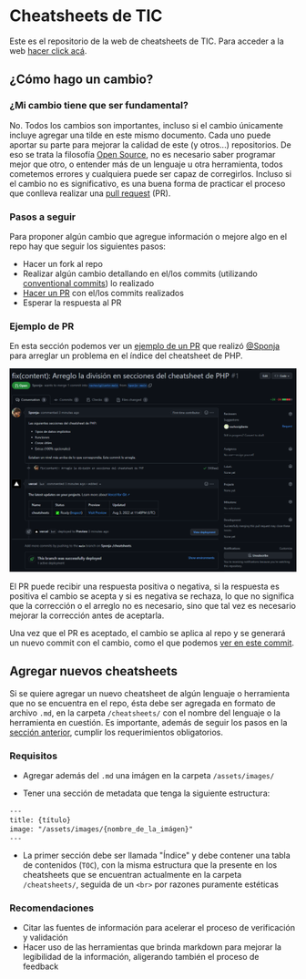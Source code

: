 # Cheatsheets de TIC

Este es el repositorio de la web de cheatsheets de TIC. Para acceder a la web [hacer click acá](https://www.youtube.com/watch?v=dQw4w9WgXcQ).

## ¿Cómo hago un cambio?

### ¿Mi cambio tiene que ser fundamental?

No. Todos los cambios son importantes, incluso si el cambio únicamente incluye agregar una tilde en este mismo documento. Cada uno puede aportar su parte para mejorar la calidad de este (y otros...) repositorios. De eso se trata la filosofía [Open Source](https://opensource.org/about), no es necesario saber programar mejor que otro, o entender más de un lenguaje u otra herramienta, todos cometemos errores y cualquiera puede ser capaz de corregirlos. Incluso si el cambio no es significativo, es una buena forma de practicar el proceso que conlleva realizar una [pull request](https://docs.github.com/es/pull-requests/collaborating-with-pull-requests/proposing-changes-to-your-work-with-pull-requests/about-pull-requests) (PR).

### Pasos a seguir

Para proponer algún cambio que agregue información o mejore algo en el repo hay que seguir los siguientes pasos:

- Hacer un fork al repo
- Realizar algún cambio detallando en el/los commits (utilizando [conventional commits](https://www.conventionalcommits.org/)) lo realizado
- [Hacer un PR](#ejemplo-de-PR) con el/los commits realizados
- Esperar la respuesta al PR

### Ejemplo de PR

En esta sección podemos ver un [ejemplo de un PR](https://github.com/nachovigilante/cheatsheets/pull/1) que realizó [@Sponja](https://github.com/Sponja-) para arreglar un problema en el índice del cheatsheet de PHP.

![Ejemplo de PR](/public/assets/images/PR.png)

El PR puede recibir una respuesta positiva o negativa, si la respuesta es positiva el cambio se acepta y si es negativa se rechaza, lo que no significa que la corrección o el arreglo no es necesario, sino que tal vez es necesario mejorar la corrección antes de aceptarla.

Una vez que el PR es aceptado, el cambio se aplica al repo y se generará un nuevo commit con el cambio, como el que podemos [ver en este commit](https://github.com/nachovigilante/cheatsheets/commit/1fc56153a09720a09a724b600c7386423c83cd66).

## Agregar nuevos cheatsheets

Si se quiere agregar un nuevo cheatsheet de algún lenguaje o herramienta que no se encuentra en el repo, ésta debe ser agregada en formato de archivo `.md`, en la carpeta `/cheatsheets/` con el nombre del lenguaje o la herramienta en cuestión. Es importante, además de seguir los pasos en la [sección anterior](#cómo-hago-un-cambio), cumplir los requerimientos obligatorios.

### Requisitos

- Agregar además del `.md` una imágen en la carpeta `/assets/images/`

- Tener una sección de metadata que tenga la siguiente estructura:

```plaintext
---
title: {título}
image: "/assets/images/{nombre_de_la_imágen}"
---
```

- La primer sección debe ser llamada "Índice" y debe contener una tabla de contenidos (`TOC`), con la misma estructura que la presente en los cheatsheets que se encuentran actualmente en la carpeta `/cheatsheets/`, seguida de un `<br>` por razones puramente estéticas

### Recomendaciones 

- Citar las fuentes de información para acelerar el proceso de verificación y validación
- Hacer uso de las herramientas que brinda markdown para mejorar la legibilidad de la información, aligerando también el proceso de feedback
